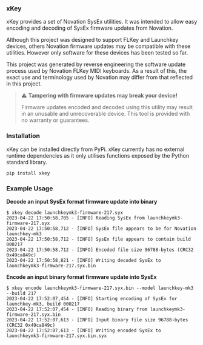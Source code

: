 ### xKey

xKey provides a set of Novation SysEx utilities. It was intended to allow easy encoding
and decoding of SysEx firmware updates from Novation.

Although this project was designed to support FLKey and Launchkey devices, others
Novation firmware updates may be compatible with these utilities. However only software
for these devices has been tested so far.

This project was generated by reverse engineering the software update process used by
Novation FLKey MIDI keyboards. As a result of this, the exact use and terminology used
by Novation may differ from that reflected in this project.

> :warning: **Tampering with firmware updates may break your device!**
>
> Firmware updates encoded and decoded using this utility may result in an unusable and
> unrecoverable device. This tool is provided with no warranty or guarantees.

### Installation

xKey can be installed directly from PyPi. xKey currently has no external runtime
dependencies as it only utilises functions exposed by the Python standard library.

```shell
pip install xkey
```

### Example Usage

**Decode an input SysEx format firmware update into binary**

```
$ xkey decode launchkeymk3-firmware-217.syx 
2023-04-22 17:50:58,705 - [INFO] Reading SysEx from launchkeymk3-firmware-217.syx
2023-04-22 17:50:58,712 - [INFO] SysEx file appears to be for Novation launchkey-mk3
2023-04-22 17:50:58,712 - [INFO] SysEx file appears to contain build 000217
2023-04-22 17:50:58,712 - [INFO] Encoded file size 96788-bytes (CRC32 0x49ca849c)
2023-04-22 17:50:58,821 - [INFO] Writing decoded SysEx to launchkeymk3-firmware-217.syx.bin
```

**Encode an input binary format firmware update into SysEx**

```
$ xkey encode launchkeymk3-firmware-217.syx.bin --model launchkey-mk3 --build 217
2023-04-22 17:52:07,454 - [INFO] Starting encoding of SysEx for launchkey-mk3, build 000217
2023-04-22 17:52:07,454 - [INFO] Reading binary from launchkeymk3-firmware-217.syx.bin
2023-04-22 17:52:07,613 - [INFO] Input binary file size 96788-bytes (CRC32 0x49ca849c)
2023-04-22 17:52:07,613 - [INFO] Writing encoded SysEx to launchkeymk3-firmware-217.syx.bin.syx
```
